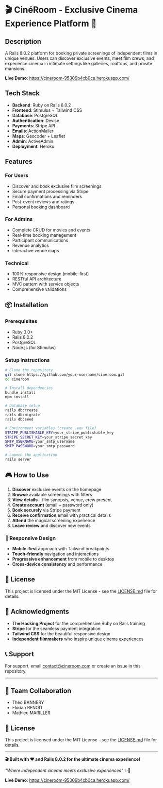 # 🎬 CinéRoom - Exclusive Cinema Experience Platform 🍿

## Description

A Rails 8.0.2 platform for booking private screenings of independent films in unique venues. Users can discover exclusive events, meet film crews, and experience cinema in intimate settings like galleries, rooftops, and private mansions.

**Live Demo**: https://cineroom-95309b4cb0ca.herokuapp.com/

## Tech Stack

- **Backend**: Ruby on Rails 8.0.2
- **Frontend**: Stimulus + Tailwind CSS
- **Database**: PostgreSQL
- **Authentication**: Devise
- **Payments**: Stripe API
- **Emails**: ActionMailer
- **Maps**: Geocoder + Leaflet
- **Admin**: ActiveAdmin
- **Deployment**: Heroku

## Features

### For Users

- Discover and book exclusive film screenings
- Secure payment processing via Stripe
- Email confirmations and reminders
- Post-event reviews and ratings
- Personal booking dashboard

### For Admins

- Complete CRUD for movies and events
- Real-time booking management
- Participant communications
- Revenue analytics
- Interactive venue maps

### Technical

- 100% responsive design (mobile-first)
- RESTful API architecture
- MVC pattern with service objects
- Comprehensive validations

## 📦 Installation

### Prerequisites

- Ruby 3.0+
- Rails 8.0.2
- PostgreSQL
- Node.js (for Stimulus)

### Setup Instructions

```bash
# Clone the repository
git clone https://github.com/your-username/cineroom.git
cd cineroom

# Install dependencies
bundle install
npm install

# Database setup
rails db:create
rails db:migrate
rails db:seed

# Environment variables (create .env file)
STRIPE_PUBLISHABLE_KEY=your_stripe_publishable_key
STRIPE_SECRET_KEY=your_stripe_secret_key
SMTP_USERNAME=your_smtp_username
SMTP_PASSWORD=your_smtp_password

# Launch the application
rails server
```

## 🎮 How to Use

1. **Discover** exclusive events on the homepage
2. **Browse** available screenings with filters
3. **View details** - film synopsis, venue, crew present
4. **Create account** (email + password only)
5. **Book securely** via Stripe payment
6. **Receive confirmation** email with practical details
7. **Attend** the magical screening experience
8. **Leave review** and discover new events

### 📱 Responsive Design

- **Mobile-first** approach with Tailwind breakpoints
- **Touch-friendly** navigation and interactions
- **Progressive enhancement** from mobile to desktop
- **Cross-device consistency** and performance

###

## 📄 License

This project is licensed under the MIT License - see the [LICENSE.md](LICENSE.md) file for details.

## 🙏 Acknowledgments

- **The Hacking Project** for the comprehensive Ruby on Rails training
- **Stripe** for the seamless payment integration
- **Tailwind CSS** for the beautiful responsive design
- **Independent filmmakers** who inspire unique cinema experiences

## 📞 Support

For support, email contact@cineroom.com or create an issue in this repository.

---

## 🤝 Team Collaboration

- Théo BANNERY
- Florian BENOIT
- Mathieu MARILLER

## 📄 License

This project is licensed under the MIT License - see the [LICENSE.md](LICENSE.md) file for details.

---

**🎬 Built with ❤️ and Rails 8.0.2 for the ultimate cinema experience!**

_"Where independent cinema meets exclusive experiences"_ ✨🍿

**Live Demo**: https://cineroom-95309b4cb0ca.herokuapp.com/
